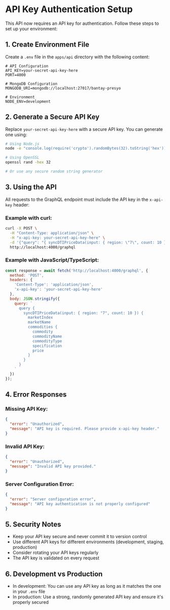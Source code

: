 # API Key Authentication Setup

This API now requires an API key for authentication. Follow these steps to set up your environment:

## 1. Create Environment File

Create a `.env` file in the `apps/api` directory with the following content:

```env
# API Configuration
API_KEY=your-secret-api-key-here
PORT=4000

# MongoDB Configuration
MONGODB_URI=mongodb://localhost:27017/bantay-presyo

# Environment
NODE_ENV=development
```

## 2. Generate a Secure API Key

Replace `your-secret-api-key-here` with a secure API key. You can generate one using:

```bash
# Using Node.js
node -e "console.log(require('crypto').randomBytes(32).toString('hex'))"

# Using OpenSSL
openssl rand -hex 32

# Or use any secure random string generator
```

## 3. Using the API

All requests to the GraphQL endpoint must include the API key in the `x-api-key` header:

### Example with curl:
```bash
curl -X POST \
  -H "Content-Type: application/json" \
  -H "x-api-key: your-secret-api-key-here" \
  -d '{"query": "{ syncDTIPriceData(input: { region: \"7\", count: 10 }) { marketIndex marketName commodities { commodity commodityName commodityType specification price } } }"}' \
  http://localhost:4000/graphql
```

### Example with JavaScript/TypeScript:
```javascript
const response = await fetch('http://localhost:4000/graphql', {
  method: 'POST',
  headers: {
    'Content-Type': 'application/json',
    'x-api-key': 'your-secret-api-key-here'
  },
  body: JSON.stringify({
    query: `
      query {
        syncDTIPriceData(input: { region: "7", count: 10 }) {
          marketIndex
          marketName
          commodities {
            commodity
            commodityName
            commodityType
            specification
            price
          }
        }
      }
    `
  })
});
```

## 4. Error Responses

### Missing API Key:
```json
{
  "error": "Unauthorized",
  "message": "API key is required. Please provide x-api-key header."
}
```

### Invalid API Key:
```json
{
  "error": "Unauthorized",
  "message": "Invalid API key provided."
}
```

### Server Configuration Error:
```json
{
  "error": "Server configuration error",
  "message": "API key authentication is not properly configured"
}
```

## 5. Security Notes

- Keep your API key secure and never commit it to version control
- Use different API keys for different environments (development, staging, production)
- Consider rotating your API keys regularly
- The API key is validated on every request

## 6. Development vs Production

- In development: You can use any API key as long as it matches the one in your `.env` file
- In production: Use a strong, randomly generated API key and ensure it's properly secured
